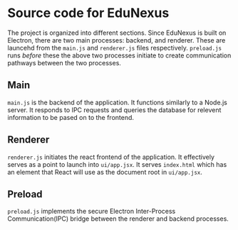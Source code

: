 # Source code for EduNexus

The project is organized into different sections. Since EduNexus is built on Electron, there are two main processes: backend, and renderer. These are launcehd from the `main.js` and `renderer.js` files respectively. `preload.js` runs *before* these the above two processes initiate to create communication pathways between the two processes.

## Main
`main.js` is the backend of the application. It functions similarly to a Node.js server. It responds to IPC requests and queries the database for relevent information to be pased on to the frontend.  

## Renderer
`renderer.js` initiates the react frontend of the application. It effectively serves as a point to launch into `ui/app.jsx`. It serves `index.html` which has an element that React will use as the document root in `ui/app.jsx`.

## Preload
`preload.js` implements the secure Electron Inter-Process Communication(IPC) bridge between the renderer and backend processes.
